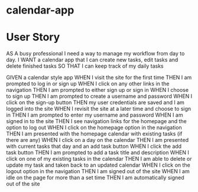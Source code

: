 # calendar-app

# User Story
AS A busy professional I need a way to manage my workflow from day to day.
I WANT a calendar app that I can create new tasks, edit tasks and delete finished tasks
SO THAT I can keep track of my daily tasks

GIVEN a calendar style app
WHEN I visit the site for the first time
THEN I am prompted to log in or sign up
WHEN I click on any other links in the navigation
THEN I am prompted to either sign up or sign in
WHEN I choose to sign up
THEN I am prompted to create a username and password
WHEN I click on the sign-up button
THEN my user credentials are saved and I am logged into the site
WHEN I revisit the site at a later time and choose to sign in
THEN I am prompted to enter my username and password
WHEN I am signed in to the site
THEN I see navigation links for the homepage and the option to log out
WHEN I click on the homepage option in the navigation
THEN I am presented with the homepage calendar with existing tasks (if there are any)
WHEN I click on a day on the calendar
THEN I am presented with current tasks that day and an add task button
WHEN I click the add task button
THEN I am prompted to add a task title and description
WHEN I click on one of my existing tasks in the calendar
THEN I am able to delete or update my task and taken back to an updated calendar
WHEN I click on the logout option in the navigation
THEN I am signed out of the site
WHEN I am idle on the page for more than a set time
THEN I am automatically signed out of the site 

